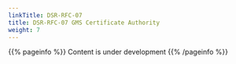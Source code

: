 ```yaml
---
linkTitle: DSR-RFC-07
title: DSR-RFC-07 GMS Certificate Authority
weight: 7
---
```


{{% pageinfo %}}
Content is under development
{{% /pageinfo %}}
